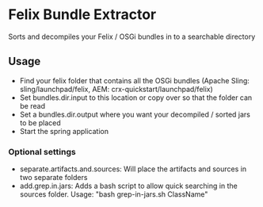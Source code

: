 # Felix Bundle Extractor

Sorts and decompiles your Felix / OSGi bundles in to a searchable directory

## Usage

- Find your felix folder that contains all the OSGi bundles (Apache Sling: sling/launchpad/felix, AEM: crx-quickstart/launchpad/felix)
- Set bundles.dir.input to this location or copy over so that the folder can be read
- Set a bundles.dir.output where you want your decompiled / sorted jars to be placed
- Start the spring application

### Optional settings

- separate.artifacts.and.sources: Will place the artifacts and sources in two separate folders
- add.grep.in.jars: Adds a bash script to allow quick searching in the sources folder. Usage: "bash grep-in-jars.sh ClassName"